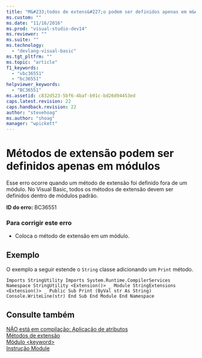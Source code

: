 ```yaml
---
title: "M&#233;todos de extens&#227;o podem ser definidos apenas em m&#243;dulos | Microsoft Docs"
ms.custom: ""
ms.date: "11/16/2016"
ms.prod: "visual-studio-dev14"
ms.reviewer: ""
ms.suite: ""
ms.technology: 
  - "devlang-visual-basic"
ms.tgt_pltfrm: ""
ms.topic: "article"
f1_keywords: 
  - "vbc36551"
  - "bc36551"
helpviewer_keywords: 
  - "BC36551"
ms.assetid: c832d523-5bf6-4baf-b91c-bd26d94453ed
caps.latest.revision: 22
caps.handback.revision: 22
author: "stevehoag"
ms.author: "shoag"
manager: "wpickett"
---
```

# M&#233;todos de extens&#227;o podem ser definidos apenas em m&#243;dulos
Esse erro ocorre quando um método de extensão foi definido fora de um módulo. No Visual Basic, todos os métodos de extensão devem ser definidos dentro de módulos padrão.  
  
 **ID do erro:** BC36551  
  
### Para corrigir este erro  
  
-   Coloca o método de extensão em um módulo.  
  
## Exemplo  
 O exemplo a seguir estende o `String` classe adicionando um `Print` método.  
  
```  
Imports StringUtility Imports System.Runtime.CompilerServices Namespace StringUtility <Extension()> _ Module StringExtensions <Extension()> _ Public Sub Print (ByVal str As String) Console.WriteLine(str) End Sub End Module End Namespace  
```  
  
## Consulte também  
 [NÃO está em compilação: Aplicação de atributos](http://msdn.microsoft.com/pt-br/2b1703ed-4437-49b3-bc0b-568094324f47)   
 [Métodos de extensão](../../visual-basic/programming-guide/language-features/procedures/extension-methods.md)   
 [Módulo \<keyword\>](../../visual-basic/language-reference/modifiers/module-keyword.md)   
 [Instrução Module](../../visual-basic/language-reference/statements/module-statement.md)